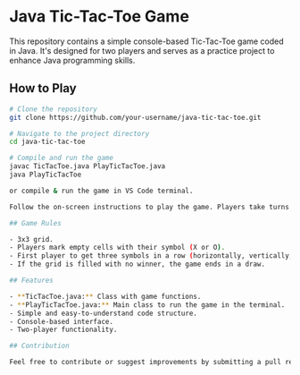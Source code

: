 # Java Tic-Tac-Toe Game

This repository contains a simple console-based Tic-Tac-Toe game coded in Java. It's designed for two players and serves as a practice project to enhance Java programming skills.

## How to Play
```bash
# Clone the repository
git clone https://github.com/your-username/java-tic-tac-toe.git

# Navigate to the project directory
cd java-tic-tac-toe

# Compile and run the game
javac TicTacToe.java PlayTicTacToe.java
java PlayTicTacToe

or compile & run the game in VS Code terminal.

Follow the on-screen instructions to play the game. Players take turns entering their moves using row and column numbers.

## Game Rules

- 3x3 grid.
- Players mark empty cells with their symbol (X or O).
- First player to get three symbols in a row (horizontally, vertically, or diagonally) wins.
- If the grid is filled with no winner, the game ends in a draw.

## Features

- **TicTacToe.java:** Class with game functions.
- **PlayTicTacToe.java:** Main class to run the game in the terminal.
- Simple and easy-to-understand code structure.
- Console-based interface.
- Two-player functionality.

## Contribution

Feel free to contribute or suggest improvements by submitting a pull request or opening an issue.
